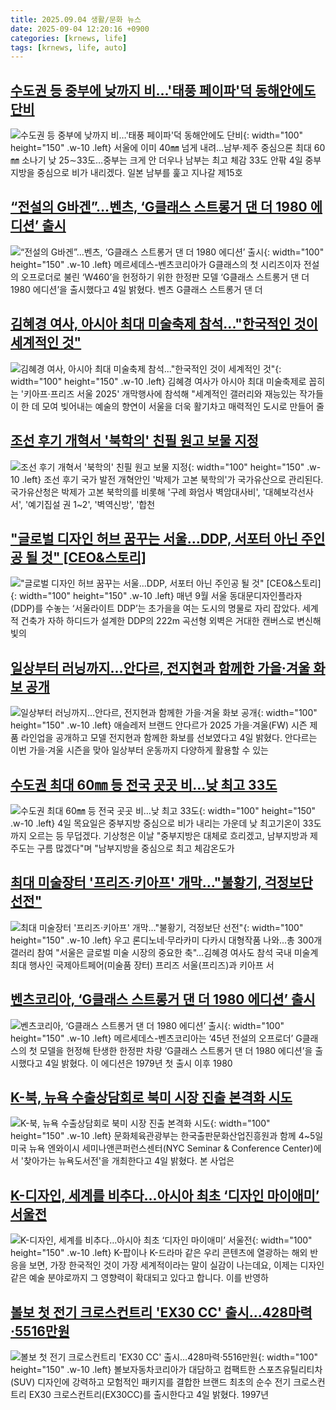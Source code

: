 ```yaml
---
title: 2025.09.04 생활/문화 뉴스
date: 2025-09-04 12:20:16 +0900
categories: [krnews, life]
tags: [krnews, life, auto]
---
```

## [수도권 등 중부에 낮까지 비…'태풍 페이파'덕 동해안에도 단비](https://n.news.naver.com/mnews/article/001/0015604482)

![수도권 등 중부에 낮까지 비…'태풍 페이파'덕 동해안에도 단비](https://mimgnews.pstatic.net/image/origin/001/2025/09/04/15604482.jpg?type=nf220_150){: width="100" height="150" .w-10 .left}
서울에 이미 40㎜ 넘게 내려…남부·제주 중심으론 최대 60㎜ 소나기 낮 25∼33도…중부는 크게 안 더우나 남부는 최고 체감 33도 안팎 4일 중부지방을 중심으로 비가 내리겠다. 일본 남부를 훑고 지나갈 제15호

## [“전설의 G바겐”…벤츠, ‘G클래스 스트롱거 댄 더 1980 에디션’ 출시](https://n.news.naver.com/mnews/article/009/0005552845)

![“전설의 G바겐”…벤츠, ‘G클래스 스트롱거 댄 더 1980 에디션’ 출시](https://mimgnews.pstatic.net/image/origin/009/2025/09/04/5552845.jpg?type=nf220_150){: width="100" height="150" .w-10 .left}
메르세데스-벤츠코리아가 G클래스의 첫 시리즈이자 전설의 오프로더로 불린 ‘W460’을 헌정하기 위한 한정판 모델 ‘G클래스 스트롱거 댄 더 1980 에디션’을 출시했다고 4일 밝혔다. 벤츠 G클래스 스트롱거 댄 더

## [김혜경 여사, 아시아 최대 미술축제 참석..."한국적인 것이 세계적인 것"](https://n.news.naver.com/mnews/article/008/0005245235)

![김혜경 여사, 아시아 최대 미술축제 참석..."한국적인 것이 세계적인 것"](https://mimgnews.pstatic.net/image/origin/008/2025/09/03/5245235.jpg?type=nf220_150){: width="100" height="150" .w-10 .left}
김혜경 여사가 아시아 최대 미술축제로 꼽히는 '키아프·프리즈 서울 2025' 개막행사에 참석해 "세계적인 갤러리와 재능있는 작가들이 한 데 모여 빚어내는 예술의 향연이 서울을 더욱 활기차고 매력적인 도시로 만들어 줄

## [조선 후기 개혁서 '북학의' 친필 원고 보물 지정](https://n.news.naver.com/mnews/article/277/0005646685)

![조선 후기 개혁서 '북학의' 친필 원고 보물 지정](https://mimgnews.pstatic.net/image/origin/277/2025/09/04/5646685.jpg?type=nf220_150){: width="100" height="150" .w-10 .left}
조선 후기 국가 발전 개혁안인 '박제가 고본 북학의'가 국가유산으로 관리된다. 국가유산청은 박제가 고본 북학의를 비롯해 '구례 화엄사 벽암대사비', '대혜보각선사서', '예기집설 권 1~2', '벽역신방', '합천

## ["글로벌 디자인 허브 꿈꾸는 서울…DDP, 서포터 아닌 주인공 될 것" [CEO&스토리]](https://n.news.naver.com/mnews/article/011/0004528755)

!["글로벌 디자인 허브 꿈꾸는 서울…DDP, 서포터 아닌 주인공 될 것" [CEO&스토리]](https://mimgnews.pstatic.net/image/origin/011/2025/09/03/4528755.jpg?type=nf220_150){: width="100" height="150" .w-10 .left}
매년 9월 서울 동대문디자인플라자(DDP)를 수놓는 ‘서울라이트 DDP’는 초가을을 여는 도시의 명물로 자리 잡았다. 세계적 건축가 자하 하디드가 설계한 DDP의 222m 곡선형 외벽은 거대한 캔버스로 변신해 빛의

## [일상부터 러닝까지…안다르, 전지현과 함께한 가을·겨울 화보 공개](https://n.news.naver.com/mnews/article/015/0005180098)

![일상부터 러닝까지…안다르, 전지현과 함께한 가을·겨울 화보 공개](https://mimgnews.pstatic.net/image/origin/015/2025/09/04/5180098.jpg?type=nf220_150){: width="100" height="150" .w-10 .left}
애슬레저 브랜드 안다르가 2025 가을·겨울(FW) 시즌 제품 라인업을 공개하고 모델 전지현과 함께한 화보를 선보였다고 4일 밝혔다. 안다르는 이번 가을·겨울 시즌을 맞아 일상부터 운동까지 다양하게 활용할 수 있는

## [수도권 최대 60㎜ 등 전국 곳곳 비…낮 최고 33도](https://n.news.naver.com/mnews/article/003/0013460209)

![수도권 최대 60㎜ 등 전국 곳곳 비…낮 최고 33도](https://mimgnews.pstatic.net/image/origin/003/2025/09/04/13460209.jpg?type=nf220_150){: width="100" height="150" .w-10 .left}
4일 목요일은 중부지방 중심으로 비가 내리는 가운데 낮 최고기온이 33도까지 오르는 등 무덥겠다. 기상청은 이날 "중부지방은 대체로 흐리겠고, 남부지방과 제주도는 구름 많겠다"며 "남부지방을 중심으로 최고 체감온도가

## [최대 미술장터 '프리즈·키아프' 개막…"불황기, 걱정보단 선전"](https://n.news.naver.com/mnews/article/001/0015603477)

![최대 미술장터 '프리즈·키아프' 개막…"불황기, 걱정보단 선전"](https://mimgnews.pstatic.net/image/origin/001/2025/09/03/15603477.jpg?type=nf220_150){: width="100" height="150" .w-10 .left}
우고 론디노네·무라카미 다카시 대형작품 나와…총 300개 갤러리 참여 "서울은 글로벌 미술 시장의 중요한 축"…김혜경 여사도 참석 국내 미술계 최대 행사인 국제아트페어(미술품 장터) 프리즈 서울(프리즈)과 키아프 서

## [벤츠코리아, ‘G클래스 스트롱거 댄 더 1980 에디션’ 출시](https://n.news.naver.com/mnews/article/082/0001343220)

![벤츠코리아, ‘G클래스 스트롱거 댄 더 1980 에디션’ 출시](https://mimgnews.pstatic.net/image/origin/082/2025/09/04/1343220.jpg?type=nf220_150){: width="100" height="150" .w-10 .left}
메르세데스-벤츠코리아는 ‘45년 전설의 오프로더’ G클래스의 첫 모델을 헌정해 탄생한 한정판 차량 ‘G클래스 스트롱거 댄 더 1980 에디션’을 출시했다고 4일 밝혔다. 이 에디션은 1979년 첫 출시 이후 1980

## [K-북, 뉴욕 수출상담회로 북미 시장 진출 본격화 시도](https://n.news.naver.com/mnews/article/277/0005646823)

![K-북, 뉴욕 수출상담회로 북미 시장 진출 본격화 시도](https://mimgnews.pstatic.net/image/origin/277/2025/09/04/5646823.jpg?type=nf220_150){: width="100" height="150" .w-10 .left}
문화체육관광부는 한국출판문화산업진흥원과 함께 4~5일 미국 뉴욕 엔와이시 세미나앤콘퍼런스센터(NYC Seminar & Conference Center)에서 '찾아가는 뉴욕도서전'을 개최한다고 4일 밝혔다. 본 사업은

## [K-디자인, 세계를 비추다…아시아 최초 ‘디자인 마이애미’ 서울전](https://n.news.naver.com/mnews/article/056/0012021708)

![K-디자인, 세계를 비추다…아시아 최초 ‘디자인 마이애미’ 서울전](https://mimgnews.pstatic.net/image/origin/056/2025/09/03/12021708.jpg?type=nf220_150){: width="100" height="150" .w-10 .left}
K-팝이나 K-드라마 같은 우리 콘텐츠에 열광하는 해외 반응을 보면, 가장 한국적인 것이 가장 세계적이라는 말이 실감이 나는데요, 이제는 디자인 같은 예술 분야로까지 그 영향력이 확대되고 있다고 합니다. 이를 반영하

## [볼보 첫 전기 크로스컨트리 'EX30 CC' 출시…428마력·5516만원](https://n.news.naver.com/mnews/article/092/0002389038)

![볼보 첫 전기 크로스컨트리 'EX30 CC' 출시…428마력·5516만원](https://mimgnews.pstatic.net/image/origin/092/2025/09/04/2389038.jpg?type=nf220_150){: width="100" height="150" .w-10 .left}
볼보자동차코리아가 대담하고 컴팩트한 스포츠유틸리티차(SUV) 디자인에 강력하고 모험적인 패키지를 결합한 브랜드 최초의 순수 전기 크로스컨트리 EX30 크로스컨트리(EX30CC)를 출시한다고 4일 밝혔다. 1997년

